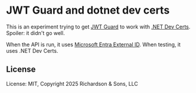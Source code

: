 JWT Guard and dotnet dev certs
==============================

This is an experiment trying to get [JWT Guard](https://github.com/wcabus/jwt-guard) to work with [.NET Dev Certs](https://learn.microsoft.com/en-us/dotnet/core/tools/dotnet-dev-certs).  Spoiler: it didn't go well.

When the API is run, it uses [Microsoft Entra External ID](https://learn.microsoft.com/en-us/entra/external-id/external-identities-overview).  When testing, it uses .NET Dev Certs.


License
-------

License: MIT, Copyright 2025 Richardson & Sons, LLC
